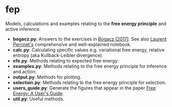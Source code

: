 # fep
Models, calculations and examples relating to the **free energy principle** and active inference.

+ **bogacz.py**: Answers to the exercises in [Bogacz (2017)](https://www.sciencedirect.com/science/article/pii/S0022249615000759). See also [Laurent Perrinet's](https://laurentperrinet.github.io/sciblog/posts/2017-01-15-bogacz-2017-a-tutorial-on-free-energy.html) comprehensive and well-explained notebook.
+ **calc.py**: Calculating specific values e.g. variational free energy, relative entropy (aka Kullback-Leibler divergence).
+ **efe.py**: Methods relating to expected free energy.
+ **examples.py**: Methods relating to the free energy principle for inference and action.
+ **output.py**: Methods for plotting.
+ **selection.py**: Methods relating to the free energy principle for selection.
+ **users_guide.py**: Generate the figures that appear in the paper [Free Energy: A User's Guide](https://link.springer.com/article/10.1007/s10539-022-09864-z).
+ **util.py**: Useful methods.
